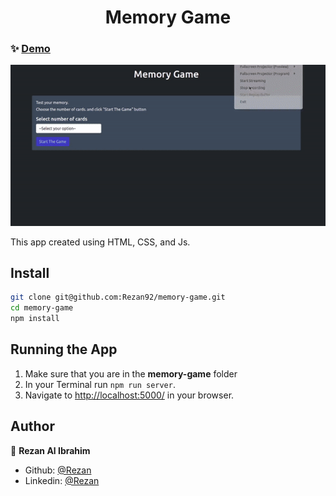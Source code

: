 <h1 align="center">Memory Game</h1>

### ✨ [Demo](https://m-g.herokuapp.com/)

<p align="center"><img alt="memory game gif" src="./assets/gif/memory_game.gif" /></p>

This app created using HTML, CSS, and Js.

## Install

```sh
git clone git@github.com:Rezan92/memory-game.git
cd memory-game
npm install
```
## Running the App

1. Make sure that you are in the **memory-game** folder
2. In your Terminal run ```npm run server```.
3. Navigate to [http://localhost:5000/](http://localhost:5000/) in your browser.

## Author

👤 **Rezan Al Ibrahim**

- Github: [@Rezan](https://github.com/rezan92)
- Linkedin: [@Rezan](https://www.linkedin.com/in/rezan-alibrahim)
